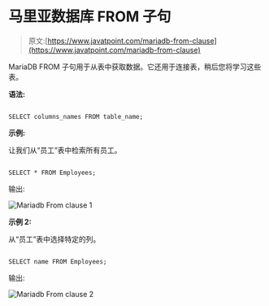 # 马里亚数据库 FROM 子句

> 原文:[https://www.javatpoint.com/mariadb-from-clause](https://www.javatpoint.com/mariadb-from-clause)

MariaDB FROM 子句用于从表中获取数据。它还用于连接表，稍后您将学习这些表。

**语法:**

```

SELECT columns_names FROM table_name; 

```

**示例:**

让我们从“员工”表中检索所有员工。

```

SELECT * FROM Employees; 

```

输出:

![Mariadb From clause 1](../Images/18a08f05be37d782b16ac1c84a315695.png)

**示例 2:**

从“员工”表中选择特定的列。

```

SELECT name FROM Employees; 

```

输出:

![Mariadb From clause 2](../Images/eb4763a525583c1f8d95383a7b7d40ee.png)